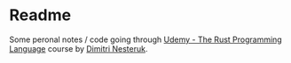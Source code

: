 Readme
======

Some peronal notes / code going through [Udemy - The Rust Programming
Language] course by [Dimitri Nesteruk].


[Udemy - The Rust Programming Language]: https://www.udemy.com/course/rust-lang/
[Dimitri Nesteruk]:https://www.udemy.com/course/rust-lang/#instructor-1
